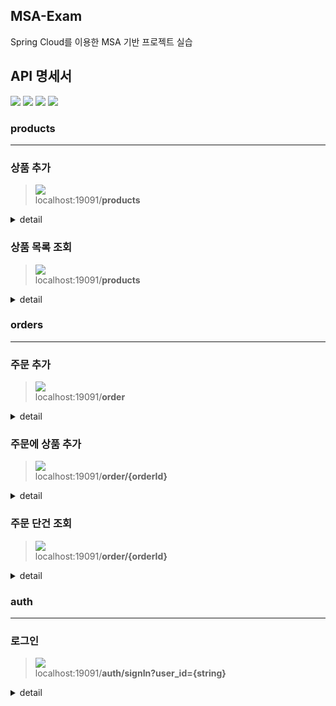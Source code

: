 ## MSA-Exam

Spring Cloud를 이용한 MSA 기반 프로젝트 실습

## API 명세서

![](https://img.shields.io/static/v1?label=&message=GET&color=blue)
![](https://img.shields.io/static/v1?label=&message=POST&color=brightgreen)
![](https://img.shields.io/static/v1?label=&message=PUT&color=orange)
![](https://img.shields.io/static/v1?label=&message=DELETE&color=red)

### products

---

### 상품 추가

> ![](https://img.shields.io/static/v1?label=&message=POST&color=brightgreen) <br>
> localhost:19091/**products**

<details markdown="1">
<summary>detail</summary>

#### Parameters

##### Body

|     name     |  type   | description |
|:------------:|:-------:|:-----------:|
|  product_id  |  Long   |    상품 ID    | 
|     name     | String  |    상품 이름    |
| supply_price | Integer |    상품 가격    |

#### Response

  <summary>200 Ok : 상품 추가 성공</summary>

</details>

### 상품 목록 조회

> ![](https://img.shields.io/static/v1?label=&message=GET&color=blue) <br>
> localhost:19091/**products**

<details markdown="1">
<summary>detail</summary>

#### Response

  <details markdown="1">
  <summary>200 Ok : 상품 목록 조회 성공</summary>

```json
[
  {
    "product_id": 1,
    "name": "상품 1",
    "supply_price": 1000
  },
  ...
]
```

  </details>

</details>

### orders

---

### 주문 추가

> ![](https://img.shields.io/static/v1?label=&message=POST&color=brightgreen) <br>
> localhost:19091/**order**

<details markdown="1">
<summary>detail</summary>

#### Parameters

##### Body

|    name     |     type      | description  |
|:-----------:|:-------------:|:------------:|
|  order_id   |     Long      |    주문 ID     | 
|    name     |    String     |    주문 이름     |
| product_ids | Integer Array | 주문한 상품 ID 목록 |

#### Response

  <summary>200 Ok : 주문 추가 성공</summary>


</details>

### 주문에 상품 추가

> ![](https://img.shields.io/static/v1?label=&message=PUT&color=orange) <br>
> localhost:19091/**order/{orderId}**

<details markdown="1">
<summary>detail</summary>

#### Parameters

##### Body

|    name    | type | description |
|:----------:|:----:|:-----------:|
| product_id | Long |  추가할 상품 ID  | 

#### Response

  <summary>200 Ok : 수정 성공</summary>



</details>

### 주문 단건 조회

> ![](https://img.shields.io/static/v1?label=&message=GET&color=blue) <br>
> localhost:19091/**order/{orderId}**

<details markdown="1">
<summary>detail</summary>

#### Response

  <details markdown="1">
  <summary>200 Ok : 조회 성공</summary>

```json
{
  "order_id": 1,
  "product_ids": [
    1,
    2,
    3
  ]
}
```

  </details>

</details>

### auth

---

### 로그인

> ![](https://img.shields.io/static/v1?label=&message=GET&color=blue) <br>
> localhost:19091/**auth/signIn?user_id={string}**

<details markdown="1">
<summary>detail</summary>

#### Response

  <details markdown="1">
  <summary>200 Ok : 로그인 성공</summary>

```json
{
  "token": "eyJhbGciOiJIUzI1NiJ9.eyJzdWIiOiJ1c2VyX2lkIn0.scnTzRCronOpUegsbnHucb3hn2loK0gBsA0M7Zhh0ro"
}
```

  </details>

</details>



